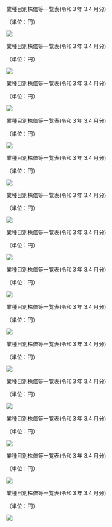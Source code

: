 業種目別株価等一覧表(令和３年 $3.4$ 月分)

（単位：円）

![](https://www.nta.go.jp/tmp/35b6f5e0-8b02-49e9-bb2a-62fe7b48f015/images/c0213dcac8c092e1addd6c4041757fe23127454315e01f90fd70d91ec2f24f20.jpg)

業種目別株価等一覧表(令和３年 $3.4$ 月分)

（単位：円）

![](https://www.nta.go.jp/tmp/35b6f5e0-8b02-49e9-bb2a-62fe7b48f015/images/3cbf96945f1a10b33882ca762f95c876eed7e094789220cd9b9f67499cf483d5.jpg)

業種目別株価等一覧表(令和３年 $3.4$ 月分)

（単位：円）

![](https://www.nta.go.jp/tmp/35b6f5e0-8b02-49e9-bb2a-62fe7b48f015/images/22addbfff1e5242fc4fc1c01457ecfbd7dac5bcd010c5e34f49e6711559caa77.jpg)

業種目別株価等一覧表(令和３年 $3.4$ 月分)

（単位：円）

![](https://www.nta.go.jp/tmp/35b6f5e0-8b02-49e9-bb2a-62fe7b48f015/images/500c8d717d3ee0d70c1049047aac4aa1d2abc81b08cb80af4fa937b44c85a2b7.jpg)

業種目別株価等一覧表(令和３年 $3.4$ 月分)

（単位：円）

![](https://www.nta.go.jp/tmp/35b6f5e0-8b02-49e9-bb2a-62fe7b48f015/images/624c94ccab628d31a7ac299d402e1f77afb7e0d9da8a0e3c33f758a63c4abd45.jpg)

業種目別株価等一覧表(令和３年 $3.4$ 月分)

（単位：円）

![](https://www.nta.go.jp/tmp/35b6f5e0-8b02-49e9-bb2a-62fe7b48f015/images/d509539ac2c22e9f480b8f878fe7706acb029e4b627e1c764789a557baba652a.jpg)

業種目別株価等一覧表(令和３年 $3.4$ 月分)

（単位：円）

![](https://www.nta.go.jp/tmp/35b6f5e0-8b02-49e9-bb2a-62fe7b48f015/images/e7c0a50e6764e755fc02d45a2a143cf29fe60cbe16b618f0d3ae6ba6ef8ebe18.jpg)

業種目別株価等一覧表(令和３年 $3.4$ 月分)

（単位：円）

![](https://www.nta.go.jp/tmp/35b6f5e0-8b02-49e9-bb2a-62fe7b48f015/images/cb6f54eee018141a14cea018e93a025f79ad204bba63a858c9c37136488d6985.jpg)

業種目別株価等一覧表(令和３年 $3.4$ 月分)

（単位：円）

![](https://www.nta.go.jp/tmp/35b6f5e0-8b02-49e9-bb2a-62fe7b48f015/images/a09193a4d2b0d1a243607b85e203706478d236cca5a24f9d9c447479eb5fa827.jpg)

業種目別株価等一覧表(令和３年 $3.4$ 月分)

（単位：円）

![](https://www.nta.go.jp/tmp/35b6f5e0-8b02-49e9-bb2a-62fe7b48f015/images/8448970e14c08cfa048523cfb17d8e6d4c5e58c9529152d00a7a60aa9471fdb4.jpg)

業種目別株価等一覧表(令和３年 $3.4$ 月分)

（単位：円）

![](https://www.nta.go.jp/tmp/35b6f5e0-8b02-49e9-bb2a-62fe7b48f015/images/d5055e56d9a9feee1909f7850af0c4efcde492b1fe3c9e252fff9d62d4177ad8.jpg)

業種目別株価等一覧表(令和３年 $3.4$ 月分)

（単位：円）

![](https://www.nta.go.jp/tmp/35b6f5e0-8b02-49e9-bb2a-62fe7b48f015/images/1c94d5c70337d99d336027e76c0824e4acd5198031f5e7d0ecbfaf90956a5bfd.jpg)

業種目別株価等一覧表(令和３年 $3.4$ 月分)

（単位：円）

![](https://www.nta.go.jp/tmp/35b6f5e0-8b02-49e9-bb2a-62fe7b48f015/images/a29b323763dadea613feb09b523019fc4ef3bca4061125f3ff4dc7ff8ca9686e.jpg)

業種目別株価等一覧表(令和３年 $3.4$ 月分)

（単位：円）

![](https://www.nta.go.jp/tmp/35b6f5e0-8b02-49e9-bb2a-62fe7b48f015/images/aadc977cfad59d6e20269cedc5f3d97a3c16dcc2164b07a45804793a1efc3de3.jpg)